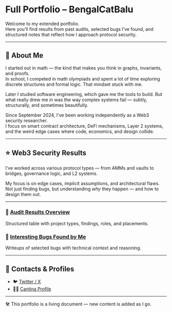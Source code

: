 # Full Portfolio – BengalCatBalu

Welcome to my extended portfolio.  
Here you’ll find results from past audits, selected bugs I’ve found, and structured notes that reflect how I approach protocol security.

---

## 👤 About Me

I started out in math — the kind that makes you think in graphs, invariants, and proofs.  
In school, I competed in math olympiads and spent a lot of time exploring discrete structures and formal logic. That mindset stuck with me.

Later I studied software engineering, which gave me the tools to build. But what really drew me in was the way complex systems fail — subtly, structurally, and sometimes beautifully.

Since September 2024, I've been working independently as a Web3 security researcher.  
I focus on smart contract architecture, DeFi mechanisms, Layer 2 systems, and the weird edge cases where code, economics, and design collide.

---

## ⭐️ Web3 Security Results

I’ve worked across various protocol types — from AMMs and vaults to bridges, governance logic, and L2 systems.

My focus is on edge cases, implicit assumptions, and architectural flaws.  
Not just finding bugs, but understanding *why* they happen — and how to design them out.

---

### 🧾 [Audit Results Overview](./results-detailed.md)  
Structured table with project types, findings, roles, and placements.

### 🐛 [Interesting Bugs Found by Me](./bugs.md)  
Writeups of selected bugs with technical context and reasoning.

---

## 🔗 Contacts & Profiles

- 🐦 [Twitter / X](https://twitter.com/BengalCatBalu)  
- 🕵️‍♂️ [Cantina Profile](https://cantina.xyz/researchers/bengalcatbalu)

---

🛠 This portfolio is a living document — new content is added as I go.
